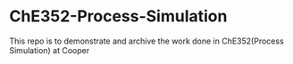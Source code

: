 # ChE352-Process-Simulation
This repo is to demonstrate and archive the work done in ChE352(Process Simulation) at Cooper

